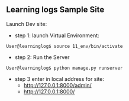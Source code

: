 ## Learning logs Sample Site

Launch Dev site:
- step 1: launch Virtual Environment: 
```console
User@learninglog$ source 11_env/bin/activate
```
- step 2: Run the Server
```console
User@learninglog$ python manage.py runserver
``` 
- step 3 enter in local address for site:
  - http://127.0.0.1:8000/admin/
  - http://127.0.0.1:8000/


